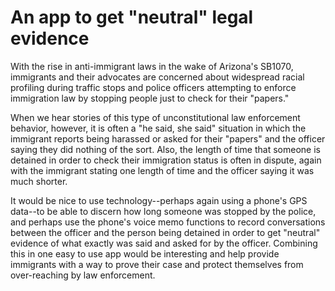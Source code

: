 An app to get "neutral" legal evidence
======================================

With the rise in anti-immigrant laws in the wake of Arizona's SB1070, immigrants and their advocates are concerned about widespread racial profiling during traffic stops and police officers attempting to enforce immigration law by stopping people just to check for their "papers."

When we hear stories of this type of unconstitutional law enforcement behavior, however, it is often a "he said, she said" situation in which the immigrant reports being harassed or asked for their "papers" and the officer saying they did nothing of the sort.  Also, the length of time that someone is detained in order to check their immigration status is often in dispute, again with the immigrant stating one length of time and the officer saying it was much shorter.

It would be nice to use technology--perhaps again using a phone's GPS data--to be able to discern how long someone was stopped by the police, and perhaps use the phone's voice memo functions to record conversations between the officer and the person being detained in order to get "neutral" evidence of what exactly was said and asked for by the officer.  Combining this in one easy to use app would be interesting and help provide immigrants with a way to prove their case and protect themselves from over-reaching by law enforcement.
